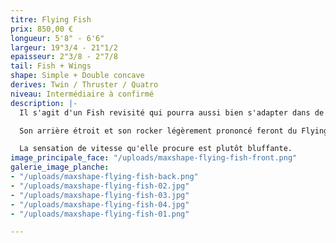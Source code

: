 ```yaml
---
titre: Flying Fish
prix: 850,00 €
longueur: 5'8" - 6'6"
largeur: 19"3/4 - 21"1/2
epaisseur: 2"3/8 - 2"7/8
tail: Fish + Wings
shape: Simple + Double concave
derives: Twin / Thruster / Quatro
niveau: Intermédiaire à confirmé
description: |-
  Il s'agit d'un Fish revisité qui pourra aussi bien s'adapter dans de petites conditions estivales que dans des vagues hivernales conséquentes en fonction du montage choisi : Twin, Thruster ou Quatro, autant de possibilités pour une seule planche.

  Son arrière étroit et son rocker légèrement prononcé feront du Flying Fish une planche réactive et performante ayant une excellente conduite dans les vagues puissantes.

  La sensation de vitesse qu'elle procure est plutôt bluffante.
image_principale_face: "/uploads/maxshape-flying-fish-front.png"
galerie_image_planche:
- "/uploads/maxshape-flying-fish-back.png"
- "/uploads/maxshape-flying-fish-02.jpg"
- "/uploads/maxshape-flying-fish-03.jpg"
- "/uploads/maxshape-flying-fish-04.jpg"
- "/uploads/maxshape-flying-fish-01.png"

---
```

